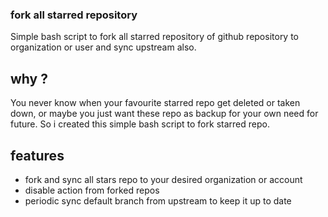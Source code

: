 ### fork all starred repository


Simple bash script to fork all starred repository of github repository to organization or user and sync upstream also.

## why ?

You never know when your favourite starred repo get deleted or taken down, or maybe you just want these repo as backup for your own need for future. So i created this simple bash script to fork starred repo.

## features

* fork and sync all stars repo to your desired organization or account
* disable action from forked repos
* periodic sync default branch from upstream to keep it up to date

